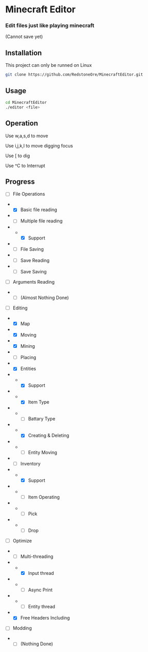 # Minecraft Editor
### Edit files just like playing minecraft
\(Cannot save yet\)

## Installation
This project can only be runned on Linux
```sh
git clone https://github.com/RedstoneOre/MinecraftEditor.git

```

## Usage
```sh
cd MinecraftEditor
./editor <file>
```

## Operation

Use w,a,s,d to move

Use i,j,k,l to move digging focus

Use \[ to dig

Use ^C to Interrupt

## Progress

- [ ] File Operations
- - [x] Basic file reading
- - [ ] Multiple file reading
- - - [x] Support
- - [ ] File Saving
- - [ ] Save Reading
- - [ ] Save Saving
- [ ] Arguments Reading
- - [ ] \(Almost Nothing Done\)
- [ ] Editing
- - [x] Map
- - [x] Moving
- - [x] Mining
- - [ ] Placing
- - [x] Entities
- - - [x] Support
- - - [x] Item Type
- - - [ ] Battary Type
- - - [x] Creating & Deleting
- - - [ ] Entity Moving
- - [ ] Inventory
- - - [x] Support
- - - [ ] Item Operating
- - - [ ] Pick
- - - [ ] Drop
- [ ] Optimize
- - [ ] Multi-threading
- - - [x] Input thread
- - - [ ] Async Print
- - - [ ] Entity thread
- - [x] Free Headers Including
- [ ] Modding
- - [ ] \(Nothing Done\)
